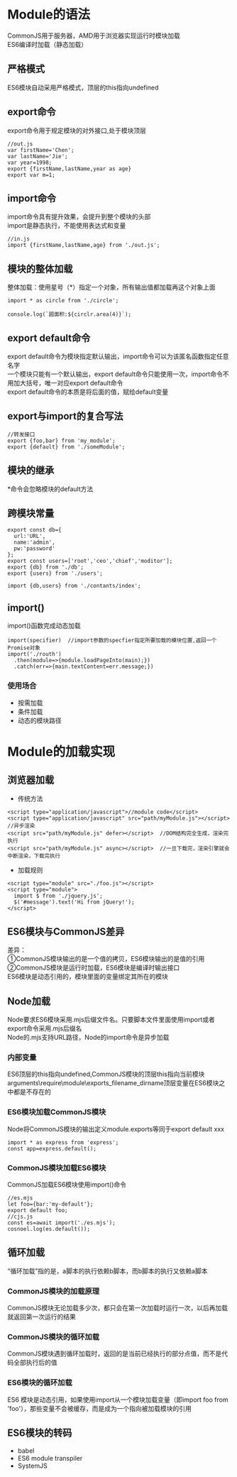# Module的语法   
CommonJS用于服务器，AMD用于浏览器实现运行时模块加载   
ES6编译时加载（静态加载）  
## 严格模式  
ES6模块自动采用严格模式，顶层的this指向undefined   
## export命令    
export命令用于规定模块的对外接口,处于模块顶层   
```
//out.js
var firstName='Chen';
var lastName='Jie';
var year=1998;
export {firstName,lastName,year as age}
export var m=1;
```
## import命令  
import命令具有提升效果，会提升到整个模块的头部   
import是静态执行，不能使用表达式和变量   
```
//in.js
import {firstName,lastName,age} from './out.js';
```
## 模块的整体加载   
整体加载：使用星号（*）指定一个对象，所有输出值都加载再这个对象上面   
```
import * as circle from './circle';

console.log(`圆面积:${circlr.area(4)}`);
```
## export default命令   
export default命令为模块指定默认输出，import命令可以为该匿名函数指定任意名字    
一个模块只能有一个默认输出，export default命令只能使用一次，import命令不用加大括号，唯一对应export default命令   
export default命令的本质是将后面的值，赋给default变量   
## export与import的复合写法   
```
//转发接口   
export {foo,bar} from 'my_module';
export {default} from './someModule';
```
## 模块的继承   
*命令会忽略模块的default方法   
## 跨模块常量   
```
export const db={
  url:'URL',
  name:'admin',
  pw:'password'
};
export const users=['root','ceo','chief','moditor'];
export {db} from './db';
export {users} from './users';

import {db,users} from './contants/index';
```
## import()   
import()函数完成动态加载   
```
import(specifier)  //import参数的specfier指定所要加载的模块位置,返回一个Promise对象   
import('./routh')
  .then(module=>{module.loadPageInto(main);})
  .catch(err=>{main.textContent=err.message;})
```
### 使用场合  
- 按需加载  
- 条件加载  
- 动态的模块路径  
# Module的加载实现   
## 浏览器加载   
- 传统方法   
```
<script type="application/javascript">//module code</script>
<script type="application/javascript" src="path/myModule.js"></script>
//异步渲染
<script src="path/myModule.js" defer></script>  //DOM结构完全生成，渲染完执行
<script src="path/myModule.js" async></script>  //一旦下载完，渲染引擎就会中断渲染，下载完执行
```
- 加载规则  
```
<script type="module" src="./foo.js"></script>
<script type="module">
  import $ from './jquery.js';
  $('#message').text('Hi from jQuery!');
</script>
```
## ES6模块与CommonJS差异   
差异：  
①CommonJS模块输出的是一个值的拷贝，ES6模块输出的是值的引用   
②CommonJS模块是运行时加载，ES6模块是编译时输出接口   
ES6模块是动态引用的，模块里面的变量绑定其所在的模块  
## Node加载  
Node要求ES6模块采用.mjs后缀文件名。只要脚本文件里面使用import或者export命令采用.mjs后缀名   
Node的.mjs支持URL路径，Node的import命令是异步加载   
### 内部变量   
ES6顶层的this指向undefined,CommonJS模块的顶层this指向当前模块   
arguments\require\module\exports\_filename\_dirname顶层变量在ES6模块之中都是不存在的   
### ES6模块加载CommonJS模块   
Node将CommonJS模块的输出定义module.exports等同于export default xxx   
```
import * as express from 'express';
const app=express.default();
```
### CommonJS模块加载ES6模块   
CommonJS加载ES6模块使用import()命令   
```
//es.mjs
let foo={bar:'my-default'};
export default foo;
//cjs.js
const es=await import('./es.mjs');
cosnoel.log(es.default());
```
## 循环加载   
“循环加载”指的是，a脚本的执行依赖b脚本，而b脚本的执行又依赖a脚本   
### CommonJS模块的加载原理   
CommonJS模块无论加载多少次，都只会在第一次加载时运行一次，以后再加载就返回第一次运行的结果   
### CommonJS模块的循环加载    
CommonJS模块遇到循环加载时，返回的是当前已经执行的部分点值，而不是代码全部执行后的值  
### ES6模块的循环加载   
ES6 模块是动态引用，如果使用import从一个模块加载变量（即import foo from 'foo'），那些变量不会被缓存，而是成为一个指向被加载模块的引用   
## ES6模块的转码   
- babel   
- ES6 module transpiler   
- SystemJS   
